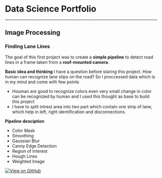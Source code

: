 # Data Science Portfolio

---

## Image Processing

### Finding Lane Lines

The goal of this first project was to create a **simple pipeline** to detect road lines in a frame taken from a **roof-mounted camera**.

**Basic idea and thinking**
I have a question before staring this project. How human can recognize lane stips on the road? So I proccessed data which is in my mind and come with few points

- Houman are good to recognize colors even very small change in color can be recognized by human and I used this thought as base to build this project
- I have to split intrest area into two part which contain one strip of lane, which help in left, right identification and disconnections.

**Pipeline desciption**
- Color Mask
- Smoothing
- Gaussian Blur
- Canny Edge Detection
- Region of Interest
- Hough Lines
- Weighted Image


[![View on GitHub](https://img.shields.io/badge/GitHub-View_on_GitHub-blue?logo=GitHub)](https://github.com/shubham-sri/self-driving-car/tree/main/lane_finding)
